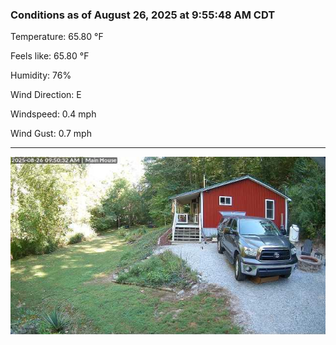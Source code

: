 ### Conditions as of August 26, 2025 at 9:55:48 AM CDT 

Temperature: 65.80 &deg;F

Feels like: 65.80 &deg;F

Humidity: 76%

Wind Direction: E

Windspeed: 0.4 mph

Wind Gust: 0.7 mph

---

<img src="./images/latest.jpeg"/>

